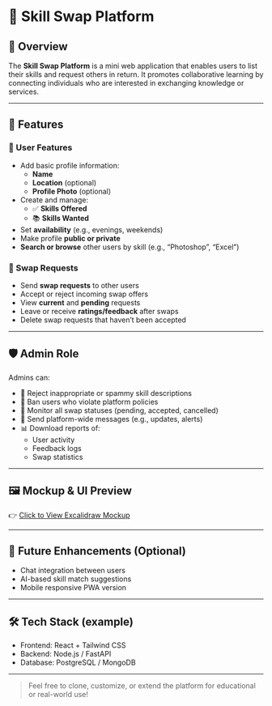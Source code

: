 # 🔁 Skill Swap Platform

## 🧩 Overview  
The **Skill Swap Platform** is a mini web application that enables users to list their skills and request others in return. It promotes collaborative learning by connecting individuals who are interested in exchanging knowledge or services.

---

## 🚀 Features

### 👤 User Features
- Add basic profile information:
  - **Name**
  - **Location** (optional)
  - **Profile Photo** (optional)
- Create and manage:
  - ✅ **Skills Offered**
  - 📚 **Skills Wanted**
- Set **availability** (e.g., evenings, weekends)
- Make profile **public or private**
- **Search or browse** other users by skill (e.g., “Photoshop”, “Excel”)

### 🔄 Swap Requests
- Send **swap requests** to other users
- Accept or reject incoming swap offers
- View **current** and **pending** requests
- Leave or receive **ratings/feedback** after swaps
- Delete swap requests that haven’t been accepted

---

## 🛡️ Admin Role

Admins can:
- 🚫 Reject inappropriate or spammy skill descriptions
- 👮 Ban users who violate platform policies
- 🧾 Monitor all swap statuses (pending, accepted, cancelled)
- 📢 Send platform-wide messages (e.g., updates, alerts)
- 📊 Download reports of:
  - User activity
  - Feedback logs
  - Swap statistics

---

## 🖼️ Mockup & UI Preview
👉 [Click to View Excalidraw Mockup](https://link.excalidraw.com/l/65VNwvy7c4X/8bM86GXnnUN)

---

## 📌 Future Enhancements (Optional)
- Chat integration between users
- AI-based skill match suggestions
- Mobile responsive PWA version

---

## 🛠️ Tech Stack (example)
- Frontend: React + Tailwind CSS
- Backend: Node.js / FastAPI
- Database: PostgreSQL / MongoDB

---

> Feel free to clone, customize, or extend the platform for educational or real-world use!
